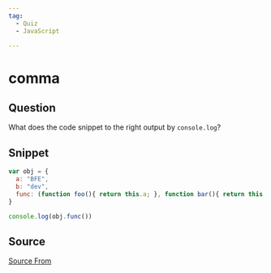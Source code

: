 ```yaml
---
tag:
  - Quiz
  - JavaScript

---
```

  
# comma

## Question
What does the code snippet to the right output by `console.log`?

## Snippet
```js
var obj = {
  a: "BFE",
  b: "dev",
  func: (function foo(){ return this.a; }, function bar(){ return this.b; })
}

console.log(obj.func())
```
    


##  Source
[Source From](https://bigfrontend.dev/quiz/comma)

  